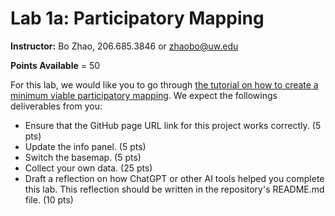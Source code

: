 # Lab 1a: Participatory Mapping

**Instructor:** Bo Zhao, 206.685.3846 or zhaobo@uw.edu

 **Points Available** = 50

For this lab, we would like you to go through [the tutorial on how to create a minimum viable participatory mapping](https://github.com/jakobzhao/participatory-mapping). We expect the followings deliverables from you:

- Ensure that the GitHub page URL link for this project works correctly. (5 pts)
- Update the info panel. (5 pts)
- Switch the basemap. (5 pts)
- Collect your own data. (25 pts)
- Draft a reflection on how ChatGPT or other AI tools helped you complete this lab. This reflection should be written in the repository's README.md file. (10 pts)